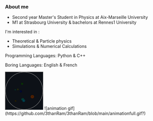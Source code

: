 ### About me
- Second year Master's Student in Physics at Aix-Marseille University
- M1 at Strasbourg University & bachelors at Rennes1 University

I'm interested in :

- Theoretical & Particle physics
- Simulations & Numerical Calculations

Programming Languages: Python & C++

Boring Languages: English & French

<img src="https://github.com/3thanRam/3thanRam/blob/main/animationfull.gif" width="25%" height="25%"/>
![animation gif](https://github.com/3thanRam/3thanRam/blob/main/animationfull.gif?)

